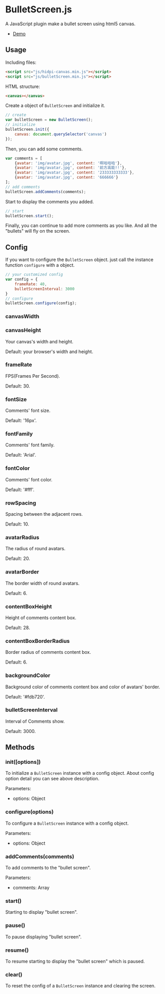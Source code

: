 # BulletScreen.js
A JavaScript plugin make a bullet screen using html5 canvas.

- [Demo](https://yhb241.github.io/BulletScreen.js/)

## Usage

Including files:
```html
<script src="js/hidpi-canvas.min.js"></script>
<script src="js/bulletScreen.min.js"></script>
```

HTML structure:
```html
<canvas></canvas>
``` 

Create a object of `BulletScreen` and initialize it.
```js
// create
var bulletScreen = new BulletScreen();
// initialize
bulletScreen.init({
	canvas: document.querySelector('canvas')
});
```

Then, you can add some comments.
```js
var comments = [
	{avatar: 'img/avatar.jpg', content: '啊哈哈哈'},
	{avatar: 'img/avatar.jpg', content: '前方高能!!'},
	{avatar: 'img/avatar.jpg', content: '233333333333'},
	{avatar: 'img/avatar.jpg', content: '666666'}
];
// add comments
bulletScreen.addComments(comments);
```

Start to display the comments you added.
```js
// start
bulletScreen.start();
```

Finally, you can continue to add more comments as you like. And all the "bullets" will fly on the screen.

## Config
If you want to configure the `BulletScreen` object. just call the instance function `configure` with a object.

```js
// your customized config
var config = {
	frameRate: 40,
	bulletScreenInterval: 3000
}
// configure
bulletScreen.configure(config);
```

### canvasWidth
### canvasHeight
Your canvas's width and height.

Default: your browser's width and height.

### frameRate
FPS(Frames Per Second).

Default: 30.

### fontSize
Comments' font size.

Default: '16px'.

### fontFamily
Comments' font family.

Default: 'Arial'.

### fontColor
Comments' font color.

Default: '#fff'.

### rowSpacing
Spacing between the adjacent rows.

Default: 10.

### avatarRadius
The radius of round avatars.

Default: 20.

### avatarBorder
The border width of round avatars.

Default: 6.

### contentBoxHeight
Height of comments content box.

Default: 28.

### contentBoxBorderRadius
Border radius of comments content box.

Default: 6.

### backgroundColor
Background color of comments content box and color of avatars' border.

Default: '#fdb720'.

### bulletScreenInterval
Interval of Comments show.

Default: 3000.

## Methods

### init([options])
To initialize a `BulletScreen` instance with a config object. About config option detail you can see above description.

Parameters:
- options: Object

### configure(options)
To configure a `BulletScreen` instance with a config object.

Parameters:
- options: Object

### addComments(comments)
To add comments to the "bullet screen".

Parameters:
- comments: Array

### start()
Starting to display "bullet screen".

### pause()
To pause displaying "bullet screen".

### resume()
To resume starting to display the "bullet screen" which is paused.

### clear()
To reset the config of a `BulletScreen` instance and clearing the screen.
